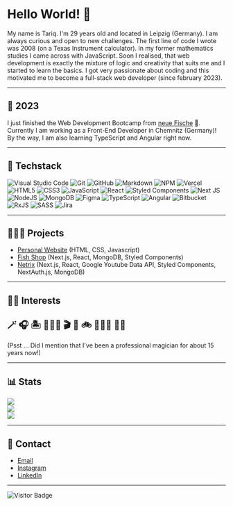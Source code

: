 # Hello World! 👋

My name is Tariq. I'm 29 years old and located in Leipzig (Germany). I am always curious and open to new challenges. The first line of code I wrote was 2008 (on a Texas Instrument calculator). In my former mathematics studies I came across with JavaScript. Soon I realised, that web development is exactly the mixture of logic and creativity that suits me and I started to learn the basics. I got very passionate about coding and this motivated me to become a full-stack web developer (since february 2023).

<hr>

## 📆 2023 

I just finished the Web Development Bootcamp from [neue Fische](https://www.neuefische.de/) 🐬. <br/>
Currently I am working as a Front-End Developer in Chemnitz (Germany)! <br/>
By the way, I am also learning TypeScript and Angular right now.

<hr>

## 🧠 Techstack

![Visual Studio Code](https://img.shields.io/badge/Visual%20Studio%20Code-0078d7.svg?style=for-the-badge&logo=visual-studio-code&logoColor=white) 
![Git](https://img.shields.io/badge/git-%23F05033.svg?style=for-the-badge&logo=git&logoColor=white) 
![GitHub](https://img.shields.io/badge/github-%23121011.svg?style=for-the-badge&logo=github&logoColor=white) 
![Markdown](https://img.shields.io/badge/markdown-%23000000.svg?style=for-the-badge&logo=markdown&logoColor=white) 
![NPM](https://img.shields.io/badge/NPM-%23000000.svg?style=for-the-badge&logo=npm&logoColor=white)
![Vercel](https://img.shields.io/badge/vercel-%23000000.svg?style=for-the-badge&logo=vercel&logoColor=white) 
![HTML5](https://img.shields.io/badge/html5-%23E34F26.svg?style=for-the-badge&logo=html5&logoColor=white) 
![CSS3](https://img.shields.io/badge/css3-%231572B6.svg?style=for-the-badge&logo=css3&logoColor=white)
![JavaScript](https://img.shields.io/badge/javascript-%23323330.svg?style=for-the-badge&logo=javascript&logoColor=%23F7DF1E)
![React](https://img.shields.io/badge/react-%2320232a.svg?style=for-the-badge&logo=react&logoColor=%2361DAFB) 
![Styled Components](https://img.shields.io/badge/styled--components-DB7093?style=for-the-badge&logo=styled-components&logoColor=white)
![Next JS](https://img.shields.io/badge/Next-black?style=for-the-badge&logo=next.js&logoColor=white)
![NodeJS](https://img.shields.io/badge/node.js-6DA55F?style=for-the-badge&logo=node.js&logoColor=white) 
![MongoDB](https://img.shields.io/badge/MongoDB-%234ea94b.svg?style=for-the-badge&logo=mongodb&logoColor=white)
![Figma](https://img.shields.io/badge/figma-%23F24E1E.svg?style=for-the-badge&logo=figma&logoColor=white)
![TypeScript](https://img.shields.io/badge/typescript-%23007ACC.svg?style=for-the-badge&logo=typescript&logoColor=white)
![Angular](https://img.shields.io/badge/angular-%23DD0031.svg?style=for-the-badge&logo=angular&logoColor=white)
![Bitbucket](https://img.shields.io/badge/bitbucket-%230047B3.svg?style=for-the-badge&logo=bitbucket&logoColor=white)
![RxJS](https://img.shields.io/badge/rxjs-%23B7178C.svg?style=for-the-badge&logo=reactivex&logoColor=white)
![SASS](https://img.shields.io/badge/SASS-hotpink.svg?style=for-the-badge&logo=SASS&logoColor=white)
![Jira](https://img.shields.io/badge/jira-%230A0FFF.svg?style=for-the-badge&logo=jira&logoColor=white)


<hr>

## 👨🏻‍💻 Projects

- [Personal Website](https://my-first-personal-website.vercel.app) (HTML, CSS, Javascript)
- [Fish Shop](https://fish-shop-two.vercel.app) (Next.js, React, MongoDB, Styled Components)
- [Netrix](https://netricks.vercel.app/) (Next.js, React, Google Youtube Data API, Styled Components, NextAuth.js, MongoDB)

<hr>

## 🫶🏼 Interests 
## 🪄 🎧 🏝 👨🏻‍💻 🎬 🍔 🚲 🏊🏼‍♂️ 🧗🏼
(Psst ... Did I mention that I've been a professional magician for about 15 years now!)

<hr>

## 📊 Stats
![](https://github-readme-stats.vercel.app/api?username=TariqAlQadi&theme=vision-friendly-dark&hide_border=false&include_all_commits=true&count_private=true)<br/>
![](https://github-readme-streak-stats.herokuapp.com/?user=TariqAlQadi&theme=vision-friendly-dark&hide_border=false)<br/>
![](https://github-readme-stats.vercel.app/api/top-langs/?username=TariqAlQadi&theme=vision-friendly-dark&hide_border=false&include_all_commits=true&count_private=true&layout=compact)

<hr>

## 📇 Contact 
- [Email](mailto:tariqalqadi@gmx.de)
- [Instagram](https://www.instagram.com/p.i.p.a.p.o/)
- [LinkedIn](https://www.linkedin.com/in/tariq-al-qadi-22b306262/)

<hr>

![Visitor Badge](https://visitor-badge.laobi.icu/badge?page_id=TariqAlQadi.TariqAlQadi)
